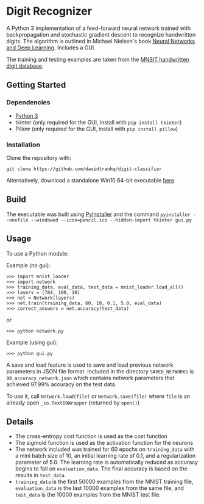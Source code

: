 # Digit Recognizer

A Python 3 implementation of a feed-forward neural network trained with backpropagation and stochastic gradient descent to recognize handwritten digits. The algorithm is outlined in Michael Nielsen's book [Neural Networks and Deep Learning](http://neuralnetworksanddeeplearning.com/). Includes a GUI.

The training and testing examples are taken from the [MNSIT handwritten digit database](http://yann.lecun.com/exdb/mnist/).

## Getting Started

### Dependencies

* [Python 3](https://www.python.org/downloads/)
* tkinter (only required for the GUI, install with `pip install tkinter`)
* Pillow (only required for the GUI, install with `pip install pillow`)

### Installation

Clone the repository with:

`git clone https://github.com/davidtranhq/digit-classifier`

Alternatively, download a standalone Win10 64-bit executable [here](https://github.com/davidtranhq/digit-recognizer/releases)

## Build

The executable was built using [PyInstaller](https://pypi.org/project/PyInstaller/) and the command
`pyinstaller --onefile --windowed --icon=pencil.ico --hidden-import tkinter gui.py`


## Usage

To use a Python module:

Example (no gui):
```
>>> import mnist_loader
>>> import network
>>> training_data, eval_data, test_data = mnist_loader.load_all()
>>> layers = [784, 100, 10]
>>> net = Network(layers)
>>> net.train(training_data, 60, 10, 0.1, 5.0, eval_data)
>>> correct_answers = net.accuracy(test_data)
```

or

```
>>> python network.py
```

Example (using gui):
```
>>> python gui.py
```

A save and load feature is used to save and load previous network parameters in JSON file format. Included in the directory `SAVED_NETWORKS` is `98_accuracy_network.json` which contains network parameters that achieved 97.99% accuracy on the test data.

To use it, call `Network.load(file)` or `Network.save(file)` where `file` is an already open `_io.TextIOWrapper` (returned by `open()`)

## Details

* The cross-entropy cost function is used as the cost function
* The sigmoid function is used as the activation function for the neurons
* The network included was trained for 60 epochs on `training_data` with a mini batch size of 10, an initial learning rate of 0.1, and a regularization parameter of 5.0. The learning rate is automatically reduced as accuracy begins to fall on `evaluation_data`. The final accuracy is based on the results in `test_data`.
* `training_data` is the first 50000 examples from the MNIST training file, `evaluation_data` is the last 10000 examples from the same file, and `test_data` is the 10000 examples from the MNIST test file.









	



